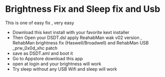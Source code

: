 # Brightness Fix and  Sleep fix and Usb
This is one of easy fix , very easy
- Download this kext install with your favorite kext installer
- Then Open your DSDT.dsl apply ReahabMan wak v02 version , RehabMan brightness fix (Haswell/Broadwell) and RehabMan USB _prw_0x0d_xhc patch
- save as DSDT.aml and boot it
- Go to Appstore download this app
- open at login and your brightness will work
- Try sleep without any USB Wifi and sleep will work 
